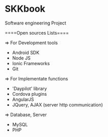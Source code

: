 # SKKbook
Software engineering Project

====Open sources Lists====

=> For Development tools
- Android SDK
- Node JS
- Ionic Frameworks
- Git

=> For Implementate functions
- 'Daypilot' library
- Cordova plugins
- AngularJS
- JQuery, AJAX (server http communication)

=> Database, Server
- MySQL
- PHP
